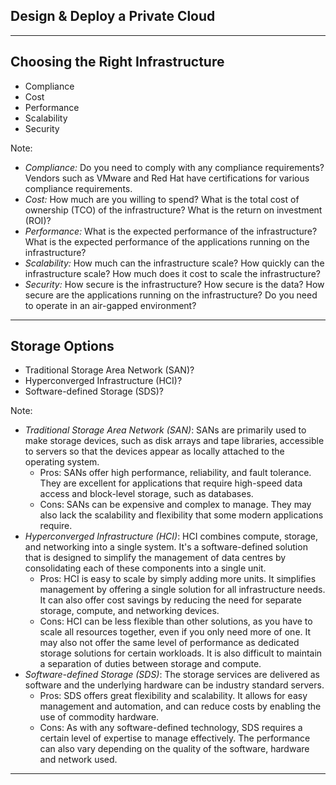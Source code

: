 ## Design & Deploy a Private Cloud

---

## Choosing the Right Infrastructure

- Compliance
- Cost
- Performance
- Scalability
- Security

Note:

- *Compliance:* Do you need to comply with any compliance requirements? Vendors such as VMware and Red Hat have certifications for various compliance requirements.
- *Cost:* How much are you willing to spend? What is the total cost of ownership (TCO) of the infrastructure? What is the return on investment (ROI)?
- *Performance:* What is the expected performance of the infrastructure? What is the expected performance of the applications running on the infrastructure?
- *Scalability:* How much can the infrastructure scale? How quickly can the infrastructure scale? How much does it cost to scale the infrastructure?
- *Security:* How secure is the infrastructure? How secure is the data? How secure are the applications running on the infrastructure? Do you need to operate in an air-gapped environment?

---

## Storage Options

- Traditional Storage Area Network (SAN)?
- Hyperconverged Infrastructure (HCI)?
- Software-defined Storage (SDS)?

Note:
- *Traditional Storage Area Network (SAN)*: SANs are primarily used to make storage devices, such as disk arrays and tape libraries, accessible to servers so that the devices appear as locally attached to the operating system.
  - Pros: SANs offer high performance, reliability, and fault tolerance. They are excellent for applications that require high-speed data access and block-level storage, such as databases.
  - Cons: SANs can be expensive and complex to manage. They may also lack the scalability and flexibility that some modern applications require.
- *Hyperconverged Infrastructure (HCI)*: HCI combines compute, storage, and networking into a single system. It's a software-defined solution that is designed to simplify the management of data centres by consolidating each of these components into a single unit.
  - Pros: HCI is easy to scale by simply adding more units. It simplifies management by offering a single solution for all infrastructure needs. It can also offer cost savings by reducing the need for separate storage, compute, and networking devices.
  - Cons: HCI can be less flexible than other solutions, as you have to scale all resources together, even if you only need more of one. It may also not offer the same level of performance as dedicated storage solutions for certain workloads. It is also difficult to maintain a separation of duties between storage and compute.
- *Software-defined Storage (SDS)*: The storage services are delivered as software and the underlying hardware can be industry standard servers.
  - Pros: SDS offers great flexibility and scalability. It allows for easy management and automation, and can reduce costs by enabling the use of commodity hardware.
  - Cons: As with any software-defined technology, SDS requires a certain level of expertise to manage effectively. The performance can also vary depending on the quality of the software, hardware and network used.

---
